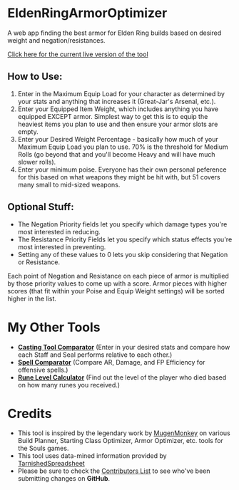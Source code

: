 # EldenRingArmorOptimizer
A web app finding the best armor for Elden Ring builds based on desired weight and negation/resistances.

[Click here for the current live version of the tool](https://jerp.tv/eldenring/armor/)

## How to Use:

1. Enter in the Maximum Equip Load for your character as determined by your stats and anything that increases it (Great-Jar's Arsenal, etc.).
2. Enter your Equipped Item Weight, which includes anything you have equipped EXCEPT armor.  Simplest way to get this is to equip the heaviest items you plan to use and then ensure your armor slots are empty.
3. Enter your Desired Weight Percentage - basically how much of your Maximum Equip Load you plan to use.  70% is the threshold for Medium Rolls (go beyond that and you'll become Heavy and will have much slower rolls).
4. Enter your minimum poise.  Everyone has their own personal peference for this based on what weapons they might be hit with, but 51 covers many small to mid-sized weapons.

## Optional Stuff:

* The Negation Priority fields let you specify which damage types you're most interested in reducing.
* The Resistance Priority Fields let you specify which status effects you're most interested in preventing.
* Setting any of these values to 0 lets you skip considering that Negation or Resistance.

Each point of Negation and Resistance on each piece of armor is multiplied by those priority values to come up with a score.  Armor pieces with higher scores (that fit within your Poise and Equip Weight settings) will be sorted higher in the list.


# My Other Tools

* **[Casting Tool Comparator](https://jerp.tv/eldenring/spelltools/)** (Enter in your desired stats and compare how each Staff and Seal performs relative to each other.)
* **[Spell Comparator](https://jerp.tv/eldenring/spells/)** (Compare AR, Damage, and FP Efficiency for offensive spells.)
* **[Rune Level Calculator](https://jerp.tv/eldenring/runes/)** (Find out the level of the player who died based on how many runes you received.)

# Credits

* This tool is inspired by the legendary work by [MugenMonkey](https://mugenmonkey.com) on various Build Planner, Starting Class Optimizer, Armor Optimizer, etc. tools for the Souls games.
* This tool uses data-mined information provided by [TarnishedSpreadsheet](https://www.reddit.com/user/tarnishedspreadsheet)
* Please be sure to check the [Contributors List](https://github.com/jerpdoesgames/EldenRingArmorOptimizer/graphs/contributors) to see who've been submitting changes on **GitHub**.
